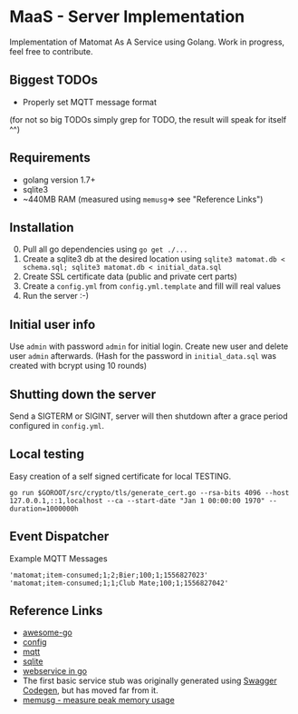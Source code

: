 # MaaS - Server Implementation
Implementation of Matomat As A Service using Golang.
Work in progress, feel free to contribute.

## Biggest TODOs
- Properly set MQTT message format

(for not so big TODOs simply grep for TODO, the result will speak for itself ^^)

## Requirements
- golang version 1.7+
- sqlite3
- ~440MB RAM (measured using `memusg`=> see "Reference Links")

## Installation
0. Pull all go dependencies using `go get ./...`
1. Create a sqlite3 db at the desired location using `sqlite3 matomat.db < schema.sql; sqlite3 matomat.db < initial_data.sql`
2. Create SSL certificate data (public and private cert parts)
3. Create a `config.yml` from `config.yml.template` and fill will real values
4. Run the server :-)

## Initial user info
Use `admin` with password `admin` for initial login. Create new user and delete user `admin` afterwards.
(Hash for the password in `initial_data.sql` was created with bcrypt using 10 rounds)

## Shutting down the server
Send a SIGTERM or SIGINT, server will then shutdown after a grace period configured in `config.yml`.

## Local testing
Easy creation of a self signed certificate for local TESTING.
```
go run $GOROOT/src/crypto/tls/generate_cert.go --rsa-bits 4096 --host 127.0.0.1,::1,localhost --ca --start-date "Jan 1 00:00:00 1970" --duration=1000000h
```
## Event Dispatcher

Example MQTT Messages

```
'matomat;item-consumed;1;2;Bier;100;1;1556827023'
'matomat;item-consumed;1;1;Club Mate;100;1;1556827042'
```

## Reference Links
* [awesome-go](https://github.com/avelino/awesome-go)
* [config](https://github.com/olebedev/config)
* [mqtt](https://eclipse.org/paho/clients/golang/)
* [sqlite](https://github.com/mattn/go-sqlite3)
* [webservice in go](https://auth0.com/blog/authentication-in-golang/)
* The first basic service stub was originally generated using [Swagger Codegen](https://github.com/swagger-api/swagger-codegen.git), but has moved far from it.
* [memusg - measure peak memory usage](https://github.com/jhclark/memusg)
